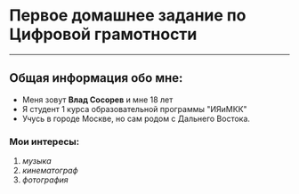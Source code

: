 # Первое домашнее задание по Цифровой грамотности
- - -
## Общая информация обо мне:
* Меня зовут **Влад Сосорев** и мне 18 лет
* Я студент 1 курса образовательной программы "ИЯиМКК"
* Учусь в городе Москве, но сам родом с Дальнего Востока.
### Мои интересы:
1. *музыка*
2. *кинематограф*
3. *фотография*


